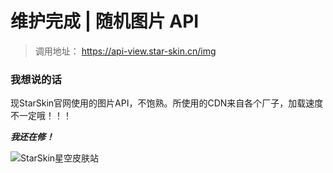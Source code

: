 # 维护完成 | 随机图片 API
> 调用地址： https://api-view.star-skin.cn/img

### 我想说的话
现StarSkin官网使用的图片API，不饱熟。所使用的CDN来自各个厂子，加载速度不一定哦！！！

***我还在修！***

![StarSkin星空皮肤站](https://pic1.afdiancdn.com/user/ad79d8b4857e11eb848752540025c377/common/bbfa07cf4124552d8af83ce89ea74174_w1802_h935_s663.png?imageView2/1/w/3000/h/800)
